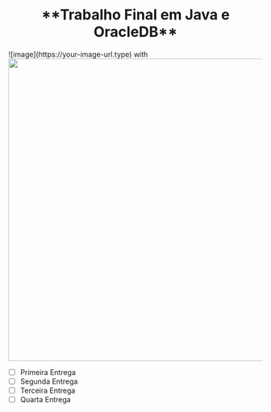 <h1 align="center"> **Trabalho Final em Java e OracleDB** </h1>
![image](https://your-image-url.type) with <img src="https://github.com/Nicolaskn95/TrabalhoFinal_JAVA/assets/89322083/7a406f45-c8a8-4f7f-9376-6d993b5fb952
" width="600">



- [ ] Primeira Entrega
- [ ] Segunda Entrega
- [ ] Terceira Entrega
- [ ] Quarta Entrega
